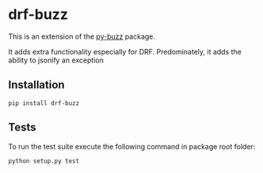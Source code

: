 drf-buzz
========

This is an extension of the [py-buzz](https://github.com/dusktreader/py-buzz)
package.

It adds extra functionality especially for DRF. Predominately, it adds the
ability to jsonify an exception

Installation
------------

```
pip install drf-buzz
```

Tests
-----

To run the test suite execute the following command in package root folder:

```
python setup.py test
```
